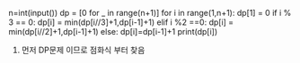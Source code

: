 n=int(input())
dp = [0 for _ in range(n+1)]
for i in range(1,n+1):
    dp[1] = 0
    if i % 3 == 0:
        dp[i] = min(dp[i//3]+1,dp[i-1]+1)
    elif i %2 ==0:
        dp[i] = min(dp[i//2]+1,dp[i-1]+1)
    else:
        dp[i]=dp[i-1]+1
print(dp[i])


1. 먼저 DP문제 이므로 점화식 부터 찾음
    
